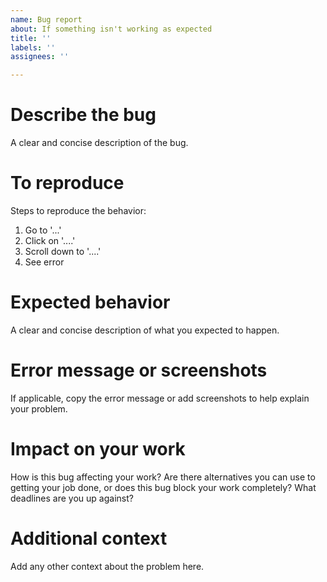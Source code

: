 ```yaml
---
name: Bug report
about: If something isn't working as expected
title: ''
labels: ''
assignees: ''

---
```


# Describe the bug
A clear and concise description of the bug.

# To reproduce
Steps to reproduce the behavior:
1. Go to '...'
2. Click on '....'
3. Scroll down to '....'
4. See error

# Expected behavior
A clear and concise description of what you expected to happen.

# Error message or screenshots
If applicable, copy the error message or add screenshots to help explain your problem.

# Impact on your work
How is this bug affecting your work? Are there alternatives you can use to getting your job done, or does this bug block your work completely? What deadlines are you up against? 

# Additional context
Add any other context about the problem here.
